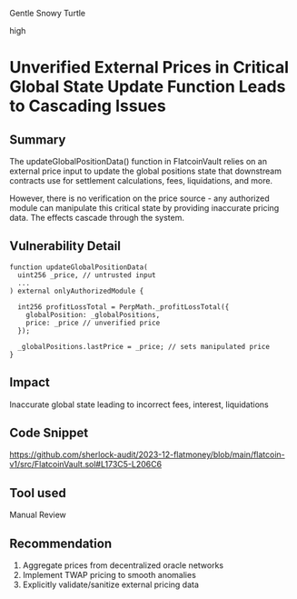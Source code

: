 Gentle Snowy Turtle

high

# Unverified External Prices in Critical Global State Update Function Leads to Cascading Issues

## Summary
The updateGlobalPositionData() function in FlatcoinVault relies on an external price input to update the global positions state that downstream contracts use for settlement calculations, fees, liquidations, and more.

However, there is no verification on the price source - any authorized module can manipulate this critical state by providing inaccurate pricing data. The effects cascade through the system.

## Vulnerability Detail
```solidity
function updateGlobalPositionData(
  uint256 _price, // untrusted input
  ...
) external onlyAuthorizedModule {

  int256 profitLossTotal = PerpMath._profitLossTotal({
    globalPosition: _globalPositions, 
    price: _price // unverified price
  });

  _globalPositions.lastPrice = _price; // sets manipulated price
}
```
## Impact
Inaccurate global state leading to incorrect fees, interest, liquidations

## Code Snippet
https://github.com/sherlock-audit/2023-12-flatmoney/blob/main/flatcoin-v1/src/FlatcoinVault.sol#L173C5-L206C6

## Tool used
Manual Review

## Recommendation
1. Aggregate prices from decentralized oracle networks
2. Implement TWAP pricing to smooth anomalies
3. Explicitly validate/sanitize external pricing data
